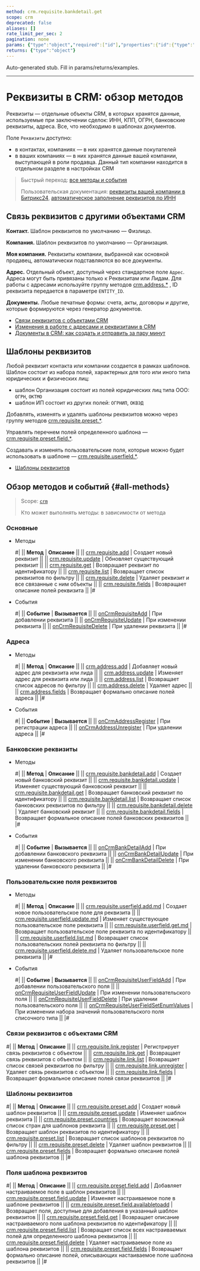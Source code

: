 ```yaml
---
method: crm.requisite.bankdetail.get
scope: crm
deprecated: false
aliases: []
rate_limit_per_sec: 2
pagination: none
params: {"type":"object","required":["id"],"properties":{"id":{"type":"integer"}}}
returns: {"type":"object"}
---
```


Auto-generated stub. Fill in params/returns/examples.

---

# Реквизиты в CRM: обзор методов

Реквизиты —  отдельные объекты CRM, в которых хранятся данные, используемые при заключении сделок: ИНН, КПП, ОГРН, банковские реквизиты, адреса. Все, что необходимо в шаблонах документов.

Поле `Реквизиты` доступно:
* в контактах, компаниях — в них хранятся данные покупателей
* в ваших компаниях — в них хранятся данные вашей компании, выступающей в роли продавца. Данный тип компании находится в отдельном разделе в настройках CRM

> Быстрый переход: [все методы и события](#all-methods) 
> 
> Пользовательская документация: [реквизиты вашей компании в Битрикс24](https://helpdesk.bitrix24.ru/open/15989720), [автоматическое заполнение реквизитов по ИНН](https://helpdesk.bitrix24.ru/open/1930547/) 

## Связь реквизитов с другими объектами CRM

**Контакт.** Шаблон реквизитов по умолчанию — Физлицо.

**Компания.** Шаблон реквизитов по умолчанию — Организация.

**Моя компания.** Реквизиты компании, выбранной как основной продавец, автоматически подставляются во все документы.

**Адрес.** Отдельный объект, доступный через стандартное поле `Адрес`.  Адреса могут быть привязаны только к Реквизитам или Лидам. Для работы с адресами используйте группу методов [crm.address.*](./addresses/index.md) ,  ID реквизита передается в параметре `ENTITY_ID`.  

**Документы.** Любые печатные формы: счета, акты, договоры и другие, которые формируются через генератор документов. 



- [Связи реквизитов с объектами CRM](../requisites/links/index.md)
- [Изменения в работе с адресами и реквизитами в CRM](https://helpdesk.bitrix24.ru/open/11706682/)
- [Документы в CRM: как создать и отправить за пару минут](https://helpdesk.bitrix24.ru/open/19098306/)



## Шаблоны реквизитов

Любой реквизит контакта или компании создается в рамках шаблонов. Шаблон состоит из набора полей, характерных для того или иного типа юридических и физических лиц:
* шаблон Организация состоит из полей юридических лиц типа ООО: `ОГРН`, `ОКТМО`
* шаблон ИП состоит из других полей: `ОГРНИП`, `ОКВЭД`

Добавлять, изменять и удалять шаблоны реквизитов можно через группу методов [crm.requisite.preset.*](./presets/index.md).

Управлять перечнем полей определенного шаблона — [crm.requisite.preset.field.*](./presets/fields/index.md). 

Создавать и изменять пользовательские поля, которые можно будет использовать в шаблоне — [crm.requisite.userfield.*](./user-fields/index.md).



- [Шаблоны реквизитов](https://helpdesk.bitrix24.ru/open/7385595/)



## Обзор методов и событий {#all-methods}

> Scope: [`crm`](../../scopes/permissions.md)
>
> Кто может выполнять методы: в зависимости от метода

### Основные



- Методы

    #|
    || **Метод** | **Описание** ||
    || [crm.requisite.add](./universal/crm-requisite-add.md) | Создает новый реквизит ||
    || [crm.requisite.update](./universal/crm-requisite-update.md) | Обновляет существующий реквизит ||
    || [crm.requisite.get](./universal/crm-requisite-get.md) | Возвращает реквизит по идентификатору ||
    || [crm.requisite.list](./universal/crm-requisite-list.md) | Возвращает список реквизитов по фильтру ||
    || [crm.requisite.delete](./universal/crm-requisite-delete.md) | Удаляет реквизит и все связанные с ним объекты ||
    || [crm.requisite.fields](./universal/crm-requisite-fields.md) | Возвращает описание полей реквизита ||
    |#

- События

    #|
    || **Событие** | **Вызывается** ||
    || [onCrmRequisiteAdd](./events/on-crm-requisite-add.md) | При добавлении реквизита ||
    || [onCrmRequisiteUpdate](./events/on-crm-requisite-update.md) | При изменении реквизита ||
    || [onCrmRequisiteDelete](./events/on-crm-requisite-delete.md) | При удалении реквизита ||
    |#



### Адреса



- Методы 

    #|
    || **Метод** | **Описание** ||
    || [crm.address.add](./addresses/crm-address-add.md) | Добавляет новый адрес для реквизита или лида ||
    || [crm.address.update](./addresses/crm-address-update.md) | Изменяет адрес для реквизита или лида ||
    || [crm.address.list](./addresses/crm-address-list.md) | Возвращает список адресов по фильтру ||
    || [crm.address.delete](./addresses/crm-address-delete.md) | Удаляет адрес ||
    || [crm.address.fields](./addresses/crm-address-fields.md) | Возвращает формально описание полей адреса ||
    |#

- События
  
   #|
    || **Событие** | **Вызывается** ||
    || [onCrmAddressRegister](./events/on-crm-address-register.md) | При регистрации адреса ||
    || [onCrmAddressUnregister](./events/on-crm-address-unregister.md) | При удалении адреса ||
    |#



### Банковские реквизиты



- Методы 
 
    #|
    || **Метод** | **Описание** ||
    || [crm.requisite.bankdetail.add](./bank-detail/crm-requisite-bank-detail-add.md) | Создает новый банковский реквизит ||
    || [crm.requisite.bankdetail.update](./bank-detail/crm-requisite-bank-detail-update.md) | Изменяет существующий банковский реквизит ||
    || [crm.requisite.bankdetail.get](./bank-detail/crm-requisite-bank-detail-get.md) | Возвращает банковский реквизит по идентификатору ||
    || [crm.requisite.bankdetail.list](./bank-detail/crm-requisite-bank-detail-list.md) | Возвращает список банковских реквизитов по фильтру ||
    || [crm.requisite.bankdetail.delete](./bank-detail/crm-requisite-bank-detail-delete.md) | Удаляет банковский реквизит ||
    || [crm.requisite.bankdetail.fields](./bank-detail/crm-requisite-bank-detail-fields.md) | Возвращает формальное описание полей банковских реквизитов ||
    |#

- События
  
   #|
    || **Событие** | **Вызывается** ||
    || [onCrmBankDetailAdd](./events/on-crm-bank-detail-add.md) | При добавлении банковского реквизита ||
    || [onCrmBankDetailUpdate](./events/on-crm-bank-detail-update.md) | При изменении банковского реквизита ||
    || [onCrmBankDetailDelete](./events/on-crm-bank-detail-delete.md) | При удалении банковского реквизита ||
    |#



### Пользовательские поля реквизитов



- Методы 

    #|
    || **Метод** | **Описание** ||
    || [crm.requisite.userfield.add.md](./user-fields/crm-requisite-userfield-add.md) | Создает новое пользовательское поле для реквизита ||
    || [crm.requisite.userfield.update.md](./user-fields/crm-requisite-userfield-update.md) | Изменяет существующее пользовательское поле реквизита ||
    || [crm.requisite.userfield.get.md](./user-fields/crm-requisite-userfield-get.md) | Возвращает пользовательское поле реквизита по идентификатору ||
    || [crm.requisite.userfield.list.md](./user-fields/crm-requisite-userfield-list.md) | Возвращает список пользовательских полей реквизита по фильтру ||
    || [crm.requisite.userfield.delete.md](./user-fields/crm-requisite-userfield-delete.md) | Удаляет пользовательское поле реквизита ||
    |#

- События
  
   #|
    || **Событие** | **Вызывается** ||
    || [onCrmRequisiteUserFieldAdd](./events/on-crm-requisite-user-field-add.md) | При добавлении пользовательского поля ||
    || [onCrmRequisiteUserFieldUpdate](./events/on-crm-requisite-user-field-update.md) | При изменении пользовательского поля ||
    || [onCrmRequisiteUserFieldDelete](./events/on-crm-requisite-user-field-delete.md) | При удалении пользовательского поля ||
    || [onCrmRequisiteUserFieldSetEnumValues](./events/on-crm-requisite-user-field-set-enum-values.md) | При изменении набора значений пользовательского поля списочного типа ||
    |#



### Связи реквизитов с объектами CRM

#|
|| **Метод** | **Описание** ||
|| [crm.requisite.link.register](./links/crm-requisite-link-register.md) | Регистрирует связь реквизитов с объектом ||
|| [crm.requisite.link.get](./links/crm-requisite-link-get.md) | Возвращает связь реквизитов с объектом ||
|| [crm.requisite.link.list](./links/crm-requisite-link-list.md) | Возвращает список связей реквизитов по фильтру ||
|| [crm.requisite.link.unregister](./links/crm-requisite-link-unregister.md) | Удаляет связь реквизитов с объектом ||
|| [crm.requisite.link.fields](./links/crm-requisite-link-fields.md) | Возвращает формальное описание полей связи реквизитов ||
|#

### Шаблоны реквизитов

#|
|| **Метод** | **Описание** ||
|| [crm.requisite.preset.add](./presets/crm-requisite-preset-add.md) | Создает новый шаблон реквизитов ||
|| [crm.requisite.preset.update](./presets/crm-requisite-preset-update.md) | Изменяет шаблон реквизита ||
|| [crm.requisite.preset.countries](./presets/crm-requisite-preset-countries.md) | Возвращает возможный список стран для шаблонов реквизита ||
|| [crm.requisite.preset.get](./presets/crm-requisite-preset-get.md) | Возвращает шаблон реквизитов по идентификатору ||
|| [crm.requisite.preset.list](./presets/crm-requisite-preset-list.md) | Возвращает список шаблонов реквизитов по фильтру ||
|| [crm.requisite.preset.delete](./presets/crm-requisite-preset-delete.md) | Удаляет шаблон реквизитов ||
|| [crm.requisite.preset.fields](./presets/crm-requisite-preset-fields.md) | Возвращает формально описание полей шаблона реквизитов ||
|#

### Поля шаблона реквизитов

#|
|| **Метод** | **Описание** ||
|| [crm.requisite.preset.field.add](./presets/fields/crm-requisite-preset-field-add.md) | Добавляет настраиваемое поле в шаблон реквизитов ||
|| [crm.requisite.preset.field.update](./presets/fields/crm-requisite-preset-field-update.md) | Изменяет настраиваемое поле в шаблоне реквизитов ||
|| [crm.requisite.preset.field.availabletoadd](./presets/fields/crm-requisite-preset-field-available-to-add.md) | Возвращает поля, доступные для добавления в указанный шаблон реквизитов ||
|| [crm.requisite.preset.field.get](./presets/fields/crm-requisite-preset-field-get.md) | Возвращает описание настраиваемого поля шаблона реквизитов по идентификатору ||
|| [crm.requisite.preset.field.list](./presets/fields/crm-requisite-preset-field-list.md) | Возвращает список всех настраиваемых полей для определенного шаблона реквизитов ||
|| [crm.requisite.preset.field.delete](./presets/fields/crm-requisite-preset-field-delete.md) | Удаляет настраиваемое поле из шаблона реквизитов ||
|| [crm.requisite.preset.field.fields](./presets/fields/crm-requisite-preset-field-fields.md) | Возвращает формально описание полей, описывающих настаиваемое поле шаблона реквизитов ||
|#



